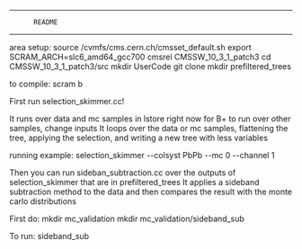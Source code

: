 ****************************
          README
****************************

area setup:
source /cvmfs/cms.cern.ch/cmsset_default.sh
export SCRAM_ARCH=slc6_amd64_gcc700
cmsrel CMSSW_10_3_1_patch3
cd CMSSW_10_3_1_patch3/src
mkdir UserCode
git clone <repo>
mkdir prefiltered_trees

to compile: scram b

First run selection_skimmer.cc!

It runs over data and mc samples in lstore
right now for B+
to run over other samples, change inputs
It loops over the data or mc samples, flattening the tree, applying the selection, and writing a new tree with less variables

running example: selection_skimmer --colsyst PbPb --mc 0 --channel 1

Then you can run sideban_subtraction.cc over the outputs of selection_skimmer that are in prefiltered_trees
It applies a sideband subtraction method to the data and then compares the result with the monte carlo distributions

First do:
mkdir mc_validation
mkdir mc_validation/sideband_sub

To run:
sideband_sub
 



